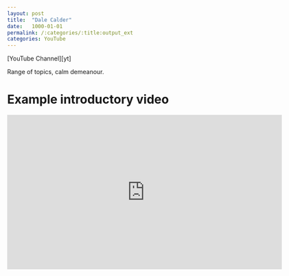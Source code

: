 ```yaml
---
layout: post
title:  "Dale Calder"
date:   1000-01-01
permalink: /:categories/:title:output_ext
categories: YouTube
---
```


<script src="https://apis.google.com/js/platform.js"></script>
<div class="g-ytsubscribe" data-channelid=""UCe02R4jhI4YVd6rljP9uhrQ" data-layout="full" data-count="default"></div>
[YouTube Channel][yt]
<!-- <br/><br/> -->

Range of topics, calm demeanour.

Example introductory video
====
<iframe id='ivplayer' type='text/html' width='640' height='360' src='https://www.invidio.us/embed/EzFj5qgbN00' frameborder='0'></iframe>

[yt]: https://www.youtube.com/channel/UCe02R4jhI4YVd6rljP9uhrQ
